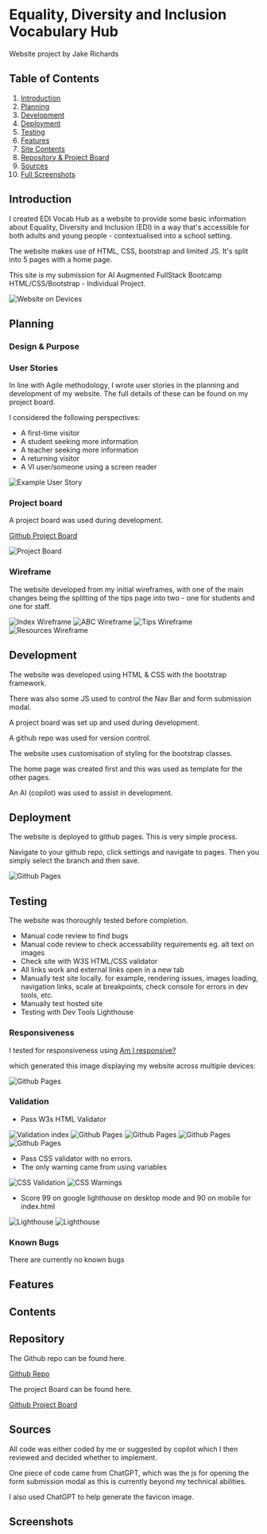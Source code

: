 # Equality, Diversity and Inclusion Vocabulary Hub

Website project by Jake Richards

## Table of Contents

1. [Introduction](#introduction)
2. [Planning](#planning)
3. [Development](#development)
4. [Deployment](#deployment)
5. [Testing](#testing)
6. [Features](#features)
7. [Site Contents](#contents)
8. [Repository & Project Board](#repository)
9. [Sources](#sources)
10. [Full Screenshots](#screenshots)

## Introduction

I created EDI Vocab Hub as a website to provide some basic information about Equality, Diversity and Inclusion (EDI) in a way that's accessible for both adults and young people - contextualised into a school setting. 

The website makes use of HTML, CSS, bootstrap and limited JS. It's split into 5 pages with a home page. 

This site is my submission for AI Augmented FullStack Bootcamp HTML/CSS/Bootstrap - Individual Project.

![Website on Devices](assets/images/readme/devices.png)

## Planning

### Design & Purpose



### User Stories

In line with Agile methodology, I wrote user stories in the planning and development of my website. The full details of these can be found on my project board.

I considered the following perspectives:

- A first-time visitor
- A student seeking more information
- A teacher seeking more information
- A returning visitor
- A VI user/someone using a screen reader

![Example User Story](assets/images/readme/user-story.png)

### Project board

A project board was used during development.

[Github Project Board](https://github.com/users/JakeCRichards/projects/5)

![Project Board](assets/images/readme/project-board.png)

### Wireframe

The website developed from my initial wireframes, with one of the main changes being the splitting of the tips page into two - one for students and one for staff. 

![Index Wireframe](assets/images/readme/index-wireframe.png)
![ABC Wireframe](assets/images/readme/ABC-wireframe.png)
![Tips Wireframe](assets/images/readme/tips-wireframe.png)
![Resources Wireframe](assets/images/readme/resources-wireframe.png)

## Development

The website was developed using HTML & CSS with the bootstrap framework.

There was also some JS used to control the Nav Bar and form submission modal.

A project board was set up and used during development.

A github repo was used for version control.

The website uses customisation of styling for the bootstrap classes.

The home page was created first and this was used as template for the other pages. 

An AI (copilot) was used to assist in development. 

## Deployment

The website is deployed to github pages. This is very simple process.

Navigate to your github repo, click settings and navigate to pages. Then you simply select the branch and then save.

![Github Pages](assets/images/readme/deploy-pages.png)

## Testing

The website was thoroughly tested before completion.

- Manual code review to find bugs
- Manual code review to check accessability requirements eg. alt text on images
- Check site with W3S HTML/CSS validator
- All links work and external links open in a new tab
- Manually test site locally. for example, rendering issues, images loading, navigation links, scale at breakpoints, check console for errors in dev tools, etc.
- Manually test hosted site
- Testing with Dev Tools Lighthouse

### Responsiveness

I tested for responsiveness using [Am I responsive?](https://ui.dev/amiresponsive?url=https://jakecrichards.github.io/Vocabulary-of-EDI/)

which generated this image displaying my website across multiple devices:

![Github Pages](assets/images/readme/responsiveness-testing.png)

### Validation

- Pass W3s HTML Validator 

![Validation index](assets/images/readme/validation-1.png)
![Github Pages](assets/images/readme/validation-2.png)
![Github Pages](assets/images/readme/validation-3.png)
![Github Pages](assets/images/readme/validation-4.png)
![Github Pages](assets/images/readme/validation-5.png)

- Pass CSS validator with no errors.
- The only warning came from using variables

![CSS Validation](assets/images/readme/css-validation.png)
![CSS Warnings](assets/images/readme/css-validation-warning.png)

- Score 99 on google lighthouse on desktop mode and 90 on mobile for index.html

![Lighthouse](assets/images/readme/lighthouse-test-desktop.png)
![Lighthouse](assets/images/readme/lighthouse-test-mobile.png)

### Known Bugs

There are currently no known bugs

## Features



## Contents



## Repository

The Github repo can be found here.

[Github Repo](https://github.com/JakeCRichards/Vocabulary-of-EDI)

The project Board can be found here.

[Github Project Board](https://github.com/users/JakeCRichards/projects/5)

## Sources

All code was either coded by me or suggested by copilot which I then reviewed and decided whether to implement.

One piece of code came from ChatGPT, which was the js for opening the form submission modal as this is currently beyond my technical abilities.

I also used ChatGPT to help generate the favicon image. 



## Screenshots

